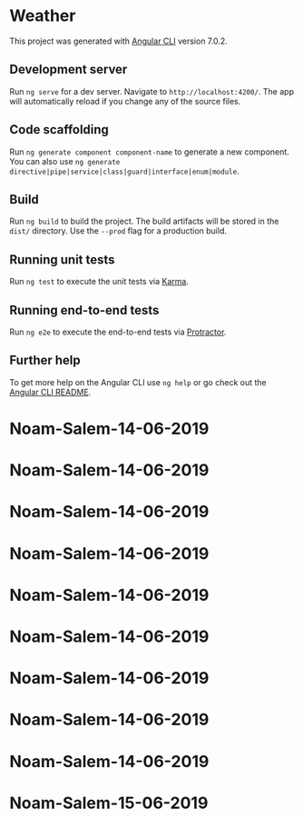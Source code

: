 # Weather

This project was generated with [Angular CLI](https://github.com/angular/angular-cli) version 7.0.2.

## Development server

Run `ng serve` for a dev server. Navigate to `http://localhost:4200/`. The app will automatically reload if you change any of the source files.

## Code scaffolding

Run `ng generate component component-name` to generate a new component. You can also use `ng generate directive|pipe|service|class|guard|interface|enum|module`.

## Build

Run `ng build` to build the project. The build artifacts will be stored in the `dist/` directory. Use the `--prod` flag for a production build.

## Running unit tests

Run `ng test` to execute the unit tests via [Karma](https://karma-runner.github.io).

## Running end-to-end tests

Run `ng e2e` to execute the end-to-end tests via [Protractor](http://www.protractortest.org/).

## Further help

To get more help on the Angular CLI use `ng help` or go check out the [Angular CLI README](https://github.com/angular/angular-cli/blob/master/README.md).
# Noam-Salem-14-06-2019
# Noam-Salem-14-06-2019
# Noam-Salem-14-06-2019
# Noam-Salem-14-06-2019
# Noam-Salem-14-06-2019
# Noam-Salem-14-06-2019
# Noam-Salem-14-06-2019
# Noam-Salem-14-06-2019
# Noam-Salem-14-06-2019
# Noam-Salem-15-06-2019
